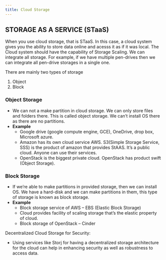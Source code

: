 ```yaml
---
title: Cloud Storage
---
```


## STORAGE AS A SERVICE (STaaS) 
When you use cloud storage, that is STaaS. In this case, a cloud system gives you the ability to store data online and acesss it as if it was local.
The Cloud system should have the capability of Storage Scaling.
We can integrate all storage. For example, if we have multiple pen-drives then we can integrate all pen-drive storages in a single one. 
 
There are mainly two types of storage 
1. Object
2. Block 
 
### Object Storage
  - We can not a make partition in cloud storage. We can only store files and folders there. This is called object storage. We can’t install OS there as there are no partitions.
  - **Example**
    - Google drive (google compute engine, GCE), OneDrive, drop box, Microsoft azure.
    - Amazon has its own cloud service AWS. S3(Simple Storage Service, SSS) is the product of amazon that provides StAAS. It’s a public cloud. Anyone can use their services.
    - OpenStack is the biggest private cloud. OpenStack has product swift (Object Storage). 

### Block Storage
  - If we’re able to make partitions in provided storage, then we can install OS. We have a hard-disk and we can make partitions in them, this type of storage is known as block storage.
  - **Example**
    - Block storage service of AWS – EBS (Elastic Block Storage) 
    - Cloud provides facility of scaling storage that’s the elastic property of cloud.
    - Block storage of OpenStack – Cinder



Decentralized Cloud Storage for Security:
 - Using services like Storj for having a decentralized storage architecture for the cloud can help in enhancing security as well as robustness to access data.

